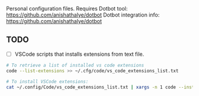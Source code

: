 Personal configuration files. 
Requires Dotbot tool: https://github.com/anishathalye/dotbot
Dotbot integration info: https://github.com/anishathalye/dotbot

## TODO

 - [ ] VSCode scripts that installs extensions from text file.
 ```bash
# To retrieve a list of installed vs code extensions
code --list-extensions >> ~/.cfg/code/vs_code_extensions_list.txt

 # To install VSCode extensions:
 cat ~/.config/Code/vs_code_extensions_list.txt | xargs -n 1 code --install-extension
 ```
